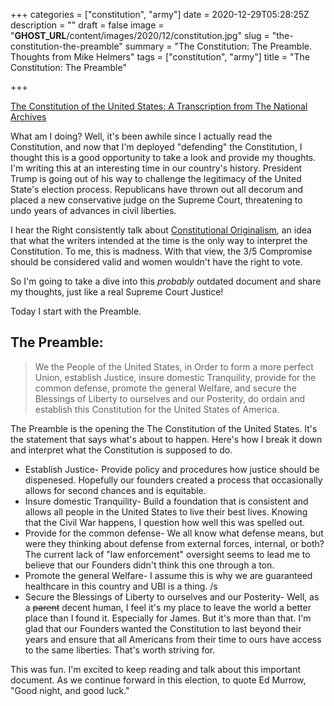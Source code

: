 +++
categories = ["constitution", "army"]
date = 2020-12-29T05:28:25Z
description = ""
draft = false
image = "__GHOST_URL__/content/images/2020/12/constitution.jpg"
slug = "the-constitution-the-preamble"
summary = "The Constitution: The Preamble. Thoughts from Mike Helmers"
tags = ["constitution", "army"]
title = "The Constitution: The Preamble"

+++


[The Constitution of the United States: A Transcription from The National Archives](https://www.archives.gov/founding-docs/constitution-transcript)

What am I doing? Well, it's been awhile since I actually read the Constitution, and now that I'm deployed "defending" the Constitution, I thought this is a good opportunity to take a look and provide my thoughts. I'm writing this at an interesting time in our country's history. President Trump is going out of his way to challenge the legitimacy of the United State's election process. Republicans have thrown out all decorum and placed a new conservative judge on the Supreme Court, threatening to undo years of advances in civil liberties.

I hear the Right consistently talk about [Constitutional Originalism](https://en.wikipedia.org/wiki/Originalism), an idea that what the writers intended at the time is the only way to interpret the Constitution. To me, this is madness. With that view, the 3/5 Compromise should be considered valid and women wouldn't have the right to vote.

So I'm going to take a dive into this *probably* outdated document and share my thoughts, just like a real Supreme Court Justice!

Today I start with the Preamble.

## The Preamble:

> We the People of the United States, in Order to form a more perfect Union, establish Justice, insure domestic Tranquility, provide for the common defense, promote the general Welfare, and secure the Blessings of Liberty to ourselves and our Posterity, do ordain and establish this Constitution for the United States of America.

The Preamble is the opening the The Constitution of the United States. It's the statement that says what's about to happen. Here's how I break it down and interpret what the Constitution is supposed to do.
* Establish Justice- Provide policy and procedures how justice should be dispenesed. Hopefully our founders created a process that occasionally allows for second chances and is equitable.
* Insure domestic Tranquility- Build a foundation that is consistent and allows all people in the United States to live their best lives. Knowing that the Civil War happens, I question how well this was spelled out.
* Provide for the common defense- We all know what defense means, but were they thinking about defense from external forces, internal, or both? The current lack of "law enforcement" oversight seems to lead me to believe that our Founders didn't think this one through a ton.
* Promote the general Welfare- I assume this is why we are guaranteed healthcare in this country and UBI is a thing. /s
* Secure the Blessings of Liberty to ourselves and our Posterity- Well, as a ~~parent~~ decent human, I feel it's my place to leave the world a better place than I found it. Especially for James. But it's more than that. I'm glad that our Founders wanted the Constitution to last beyond their years and ensure that all Americans from their time to ours have access to the same liberties. That's worth striving for.

This was fun. I'm excited to keep reading and talk about this important document. As we continue forward in this election, to quote Ed Murrow, "Good night, and good luck."



